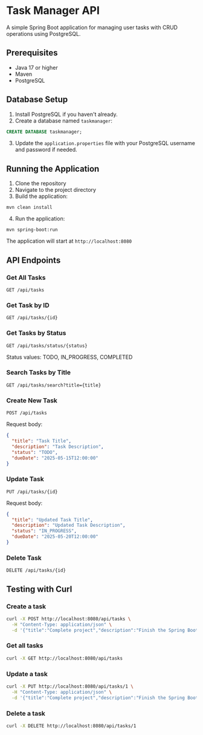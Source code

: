 # Task Manager API

A simple Spring Boot application for managing user tasks with CRUD operations using PostgreSQL.

## Prerequisites

- Java 17 or higher
- Maven
- PostgreSQL

## Database Setup

1. Install PostgreSQL if you haven't already.
2. Create a database named `taskmanager`:

```sql
CREATE DATABASE taskmanager;
```

3. Update the `application.properties` file with your PostgreSQL username and password if needed.

## Running the Application

1. Clone the repository
2. Navigate to the project directory
3. Build the application:

```shell
mvn clean install
```

4. Run the application:

```shell
mvn spring-boot:run
```

The application will start at `http://localhost:8080`

## API Endpoints

### Get All Tasks
```
GET /api/tasks
```

### Get Task by ID
```
GET /api/tasks/{id}
```

### Get Tasks by Status
```
GET /api/tasks/status/{status}
```
Status values: TODO, IN_PROGRESS, COMPLETED

### Search Tasks by Title
```
GET /api/tasks/search?title={title}
```

### Create New Task
```
POST /api/tasks
```
Request body:
```json
{
  "title": "Task Title",
  "description": "Task Description",
  "status": "TODO",
  "dueDate": "2025-05-15T12:00:00"
}
```

### Update Task
```
PUT /api/tasks/{id}
```
Request body:
```json
{
  "title": "Updated Task Title",
  "description": "Updated Task Description",
  "status": "IN_PROGRESS",
  "dueDate": "2025-05-20T12:00:00"
}
```

### Delete Task
```
DELETE /api/tasks/{id}
```

## Testing with Curl

### Create a task
```bash
curl -X POST http://localhost:8080/api/tasks \
  -H "Content-Type: application/json" \
  -d '{"title":"Complete project","description":"Finish the Spring Boot project","status":"TODO","dueDate":"2025-05-15T12:00:00"}'
```

### Get all tasks
```bash
curl -X GET http://localhost:8080/api/tasks
```

### Update a task
```bash
curl -X PUT http://localhost:8080/api/tasks/1 \
  -H "Content-Type: application/json" \
  -d '{"title":"Complete project","description":"Finish the Spring Boot project","status":"IN_PROGRESS","dueDate":"2025-05-15T12:00:00"}'
```

### Delete a task
```bash
curl -X DELETE http://localhost:8080/api/tasks/1
```